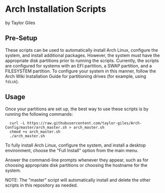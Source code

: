 # Arch Installation Scripts
by Taylor Giles

## Pre-Setup
These scripts can be used to automatically install Arch Linux, configure the system, and install additional packages.
However, the system must have the appropriate disk partitions prior to running the scripts. Currently, the scripts are configured for systems with an EFI partition, a SWAP partition, and a FILESYSTEM partition. To configure your system in this manner, follow the Arch Wiki Installation Guide for partitioning drives (for example, using `fdisk`).


## Usage
Once your partitions are set up, the best way to use these scripts is by running the following commands:

```
  curl -L https://raw.githubusercontent.com/taylor-giles/Arch-Config/master/arch_master.sh > arch_master.sh
  chmod +x arch_master.sh
  ./arch_master.sh
```

To fully install Arch Linux, configure the system, and install a desktop environment, choose the "Full Install" option from the main menu.

Answer the command-line prompts whenever they appear, such as for choosing appropriate disk partitions or choosing the hostname for the system.

NOTE: The "master" script will automatically install and delete the other scripts in this repository as needed.
